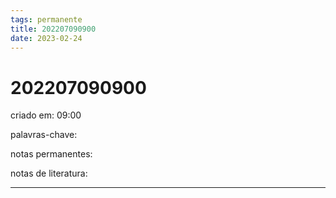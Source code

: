 ```yaml
---
tags: permanente
title: 202207090900
date: 2023-02-24
---
```


# 202207090900

criado em: 09:00

palavras-chave:

notas permanentes:

notas de literatura:

---
